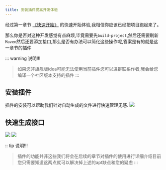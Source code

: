 ```yaml
---
title: 安装插件提高开发体验
---
```

经过第一章节 [《快速开始》](/easy-query-doc/startup/quick-start) 的快速开始体验,我相信你应该已经把项目跑起来了。

那么你是否对这种开发感觉有点麻烦,毕竟需要先`build-project`,然后还需要刷新`Maven`然后还要添加接口,那么是否有办法可以简化这些操作呢,答案是有的就是这一章节的插件


::: warning 说明!!!
> 如果您非旗舰版idea可能无法使用当前插件您可以进群联系作者,我会给您编译一个社区版本支持的插件
:::

## 安装插件
插件的安装可以帮助我们针对自动生成的文件进行快速管理无感.
<img src="/plugin-search.png">

## 快速生成接口

<img src="/startup5.png">

<img src="/startup6.png">

:: tip 说明!!!
> 插件的功能并非这些我们将会在后续的章节对插件的使用进行详细介绍目前您只需要知道这两点就可以解决掉上述的apt缺点和您的疑虑
:::